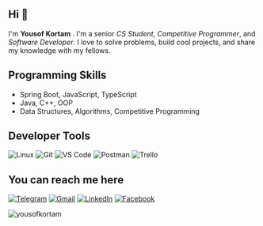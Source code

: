 ## Hi 👋
I'm **Yousof Kortam** . I'm a senior _CS Student_, _Competitive Programmer_, and _Software Developer_. I love to solve problems, build cool projects, and share my knowledge with my fellows.

## Programming Skills
- Spring Boot, JavaScript, TypeScript
- Java, C++, OOP
- Data Structures, Algorithms, Competitive Programming

## Developer Tools
![Linux](https://img.shields.io/badge/Linux-FCC624?style=for-the-badge&logo=linux&logoColor=black)
![Git](https://img.shields.io/badge/GIT-E44C30?style=for-the-badge&logo=git&logoColor=white)
![VS Code](https://img.shields.io/badge/Visual_Studio_Code-0078D4?style=for-the-badge&logo=visual%20studio%20code&logoColor=white)
![Postman](https://img.shields.io/badge/Postman-FF6C37?style=for-the-badge&logo=Postman&logoColor=white)
![Trello](https://img.shields.io/badge/Trello-0052CC?style=for-the-badge&logo=trello&logoColor=white)

## You can reach me here
[![Telegram](https://img.shields.io/badge/-TELEGRAM-2CA5E0?style=for-the-badge&logo=telegram&logoColor=white)](https://t.me/yousofkortam)
[![Gmail](https://img.shields.io/badge/-GMAIL-D14836?style=for-the-badge&logo=gmail&logoColor=white)](mailto:yousofkortam@gmail.com)
[![LinkedIn](https://img.shields.io/badge/-LINKEDIN-0077B5?style=for-the-badge&logo=linkedin&logoColor=white)](https://www.linkedin.com/in/yousofkortam)
[![Facebook](https://img.shields.io/badge/-FACEBOOK-%231877F2.svg?style=for-the-badge&logo=facebook&logoColor=white)](https://www.facebook.com/yousofkortam)


<img src="https://komarev.com/ghpvc/?username=yousofkortam&label=Profile%20views&color=0e75b6&style=flat" alt="yousofkortam" />
